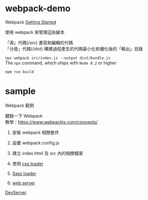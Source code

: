 # webpack-demo

Webpack [Getting Started](https://webpack.js.org/guides/getting-started/)  

使用 webpack 來管理這些腳本  

「源」代碼(/src) 書寫和編輯的代碼  
「分發」代碼(/dist) 構建過程產生的代碼最小化和優化後的「輸出」目錄  

`npx webpack src/index.js --output dist/bundle.js`  
The `npx` command, which ships with `Node 8.2` or higher

`npm run build`  


# sample


Webpack 範例

體驗一下 Webpack  
教學：https://www.webpackjs.com/concepts/

1. 安裝 webpack 相關套件  
2. 設置 webpack.config.js  
3. 建立 index.html 及 src 內的相關檔案  
4. 使用 [css loader](https://github.com/webpack-contrib/css-loader)
       
5. [Sass loader](https://github.com/webpack-contrib/sass-loader)
    
6. [web server](https://github.com/webpack/webpack-dev-server)

[DevServer](https://webpack.js.org/configuration/dev-server/)  